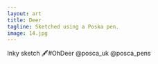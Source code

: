 ```yaml
---
layout: art
title: Deer
tagline: Sketched using a Poska pen.
image: 14.jpg
---
```

Inky sketch 🖋#OhDeer @posca_uk @posca_pens
